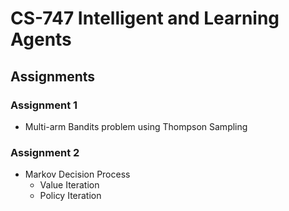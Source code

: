 # CS-747 Intelligent and Learning Agents

## Assignments

### Assignment 1

* Multi-arm Bandits problem using Thompson Sampling

### Assignment 2

* Markov Decision Process
  * Value Iteration
  * Policy Iteration
